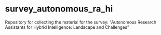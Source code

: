 # survey_autonomous_ra_hi
Repository for collecting the material for the survey: "Autonomous Research Assistants for Hybrid Intelligence: Landscape and Challenges"
